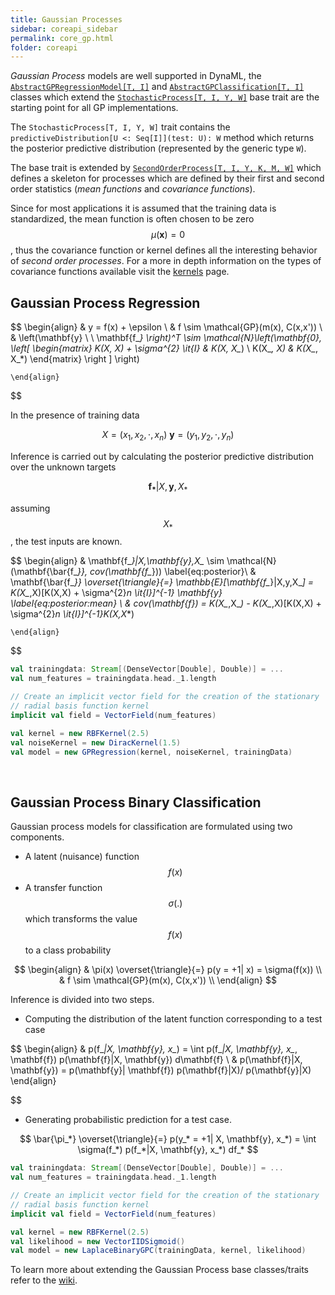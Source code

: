 ```yaml
---
title: Gaussian Processes
sidebar: coreapi_sidebar
permalink: core_gp.html
folder: coreapi
---
```


_Gaussian Process_ models are well supported in DynaML, the [```AbstractGPRegressionModel[T, I]```]({{site.baseurl}}/api_docs/dynaml-core/index.html#io.github.mandar2812.dynaml.models.gp.AbstractGPRegressionModel) and [```AbstractGPClassification[T, I]```](/api_docs/dynaml-core/index.html#io.github.mandar2812.dynaml.models.gp.AbstractGPClassification) classes which extend the [```StochasticProcess[T, I, Y, W]```]({{site.baseurl}}/api_docs/dynaml-core/index.html#io.github.mandar2812.dynaml.models.StochasticProcess) base trait are the starting point for all GP implementations.

The ```StochasticProcess[T, I, Y, W]``` trait contains the ```predictiveDistribution[U <: Seq[I]](test: U): W``` method which returns the posterior predictive distribution (represented by the generic type ```W```).

The base trait is extended by [```SecondOrderProcess[T, I, Y, K, M, W]```]({{site.baseurl}}/api_docs/dynaml-core/index.html#io.github.mandar2812.dynaml.models.SecondOrderProcess) which defines a skeleton for processes which are defined by their first and second order statistics (_mean functions_ and _covariance functions_).

Since for most applications it is assumed that the training data is standardized, the mean function is often chosen to be zero $$\mu(\mathbf{x}) = 0$$, thus the covariance function or kernel defines all the interesting behavior of _second order processes_. For a more in depth information on the types of covariance functions available visit the [kernels]({{site.baseurl}}/core_kernels.html) page.



## Gaussian Process Regression

$$
	\begin{align}
		& y = f(x) + \epsilon \\
		& f \sim \mathcal{GP}(m(x), C(x,x')) \\
		& \left(\mathbf{y} \ \ \mathbf{f_*} \right)^T \sim \mathcal{N}\left(\mathbf{0}, \left[ \begin{matrix} K(X, X) + \sigma^{2} \it{I} & K(X, X_*) \\ K(X_*, X) & K(X_*, X_*) \end{matrix} \right ] \right)

	\end{align}
$$


In the presence of training data

$$
	X = (x_1, x_2, \cdot , x_n) \ \mathbf{y} = (y_1, y_2, \cdot , y_n)
$$

Inference is carried out by calculating the posterior predictive distribution over the unknown targets

$$
	\mathbf{f_*}|X,\mathbf{y},X_*
$$

assuming $$ X_* $$, the test inputs are known.

$$
	\begin{align}
		& \mathbf{f_*}|X,\mathbf{y},X_* \sim \mathcal{N}(\mathbf{\bar{f_*}}, cov(\mathbf{f_*}))  \label{eq:posterior}\\
		& \mathbf{\bar{f_*}} \overset{\triangle}{=} \mathbb{E}[\mathbf{f_*}|X,y,X_*] = K(X_*,X)[K(X,X) + \sigma^{2}_n \it{I}]^{-1} \mathbf{y} \label{eq:posterior:mean} \\
		& cov(\mathbf{f_*}) = K(X_*,X_*) - K(X_*,X)[K(X,X) + \sigma^{2}_n \it{I}]^{-1}K(X,X_*)

	\end{align}
$$


```scala
val trainingdata: Stream[(DenseVector[Double], Double)] = ...
val num_features = trainingdata.head._1.length

// Create an implicit vector field for the creation of the stationary
// radial basis function kernel
implicit val field = VectorField(num_features)

val kernel = new RBFKernel(2.5)
val noiseKernel = new DiracKernel(1.5)
val model = new GPRegression(kernel, noiseKernel, trainingData)
```


<br/>

## Gaussian Process Binary Classification

Gaussian process models for classification are formulated using two components.

- A latent (nuisance) function $$f(x)$$
- A transfer function $$\sigma(.)$$ which transforms the value $$f(x)$$ to a class probability

$$
	\begin{align}
		& \pi(x) \overset{\triangle}{=} p(y = +1| x) = \sigma(f(x)) \\
		& f \sim \mathcal{GP}(m(x), C(x,x')) \\
	\end{align}
$$

Inference is divided into two steps.

- Computing the distribution of the latent function corresponding to a test case

$$
\begin{align}
	& p(f_*|X, \mathbf{y}, x_*) = \int p(f_*|X, \mathbf{y}, x_*, \mathbf{f}) p(\mathbf{f}|X, \mathbf{y}) d\mathbf{f} \\
	& p(\mathbf{f}|X, \mathbf{y}) = p(\mathbf{y}| \mathbf{f}) p(\mathbf{f}|X)/ p(\mathbf{y}|X)
\end{align}

$$

- Generating probabilistic prediction for a test case.

$$
\bar{\pi_*} \overset{\triangle}{=} p(y_* = +1| X, \mathbf{y}, x_*) = \int \sigma(f_*) p(f_*|X, \mathbf{y}, x_*) df_*
$$

```scala
val trainingdata: Stream[(DenseVector[Double], Double)] = ...
val num_features = trainingdata.head._1.length

// Create an implicit vector field for the creation of the stationary
// radial basis function kernel
implicit val field = VectorField(num_features)

val kernel = new RBFKernel(2.5)
val likelihood = new VectorIIDSigmoid()
val model = new LaplaceBinaryGPC(trainingData, kernel, likelihood)
```


To learn more about extending the Gaussian Process base classes/traits refer to the [wiki](https://github.com/mandar2812/DynaML/wiki/Gaussian-Processes).
